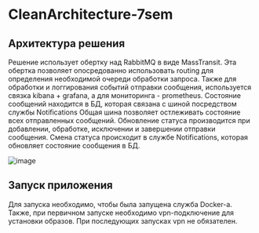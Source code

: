 # CleanArchitecture-7sem

## Архитектура решения
Решение использует обертку над RabbitMQ в виде MassTransit. Эта обертка позволяет опосредованно использовать routing для определения необходимой очереди обработки запроса. 
Также для обработки и логгирования событий отправки сообщения, используется связка kibana + grafana, а для мониторинга - prometheus.
Состояние сообщений находится в БД, которая связана с шиной посредством службы Notifications 
Общая шина позволяет остлеживать состояние всех отправленных сообщений. Обновление статуса производится при добавлении, обработке, исключении и завершении отправки сообщения.
Смена статуса происходит в службе Notifications, которая обновляет состояние сообщения в БД.

![image](https://github.com/user-attachments/assets/e0bece57-95dc-4e6d-8be1-beb32c80cdbe)

## Запуск приложения
Для запуска необходимо, чтобы была запущена служба Docker-a. Также, при первичном запуске необходимо vpn-подключение для установки образов. При последующих запусках vpn не обязателен. 
